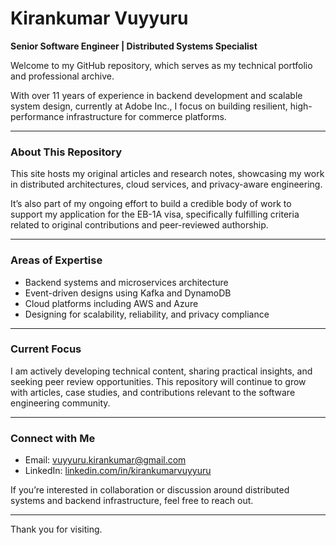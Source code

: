 # Kirankumar Vuyyuru

**Senior Software Engineer | Distributed Systems Specialist**

Welcome to my GitHub repository, which serves as my technical portfolio and professional archive.

With over 11 years of experience in backend development and scalable system design, currently at Adobe Inc., I focus on building resilient, high-performance infrastructure for commerce platforms.

---

### About This Repository

This site hosts my original articles and research notes, showcasing my work in distributed architectures, cloud services, and privacy-aware engineering.

It’s also part of my ongoing effort to build a credible body of work to support my application for the EB-1A visa, specifically fulfilling criteria related to original contributions and peer-reviewed authorship.

---

### Areas of Expertise

- Backend systems and microservices architecture  
- Event-driven designs using Kafka and DynamoDB  
- Cloud platforms including AWS and Azure  
- Designing for scalability, reliability, and privacy compliance

---

### Current Focus

I am actively developing technical content, sharing practical insights, and seeking peer review opportunities. This repository will continue to grow with articles, case studies, and contributions relevant to the software engineering community.

---

### Connect with Me

- Email: vuyyuru.kirankumar@gmail.com  
- LinkedIn: [linkedin.com/in/kirankumarvuyyuru](https://www.linkedin.com/in/kirankumarvuyyuru)

If you’re interested in collaboration or discussion around distributed systems and backend infrastructure, feel free to reach out.

---

Thank you for visiting.


